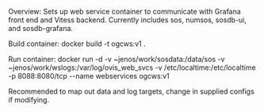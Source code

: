 Overview:
Sets up web service container to communicate with Grafana front end and Vitess backend.
Currently includes sos, numsos, sosdb-ui, and sosdb-grafana.

Build container:
docker build -t ogcws:v1 .

Run container:
docker run -d -v ~jenos/work/sosdata:/data/sos -v ~jenos/work/wslogs:/var/log/ovis_web_svcs -v /etc/localtime:/etc/localtime -p 8088:8080/tcp --name webservices ogcws:v1

Recommended to map out data and log targets, change in supplied configs if modifying.

